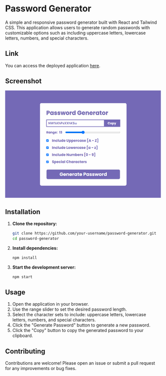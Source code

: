 # Password Generator

A simple and responsive password generator built with React and Tailwind CSS. This application allows users to generate random passwords with customizable options such as including uppercase letters, lowercase letters, numbers, and special characters.

## Link

You can access the deployed application [here](https://your-deployed-app-link.com).

## Screenshot

![Password Generator Screenshot](public/readme.png)

## Installation

1. **Clone the repository:**
   ```bash
   git clone https://github.com/your-username/password-generator.git
   cd password-generator
   ```

2. **Install dependencies:**
   ```bash
   npm install
   ```

3. **Start the development server:**
   ```bash
   npm start
   ```

## Usage

1. Open the application in your browser.
2. Use the range slider to set the desired password length.
3. Select the character sets to include: uppercase letters, lowercase letters, numbers, and special characters.
4. Click the "Generate Password" button to generate a new password.
5. Click the "Copy" button to copy the generated password to your clipboard.



## Contributing

Contributions are welcome! Please open an issue or submit a pull request for any improvements or bug fixes.
